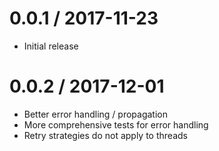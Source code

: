 0.0.1 / 2017-11-23
==================

  * Initial release

0.0.2 / 2017-12-01
==================

  * Better error handling / propagation
  * More comprehensive tests for error handling
  * Retry strategies do not apply to threads
